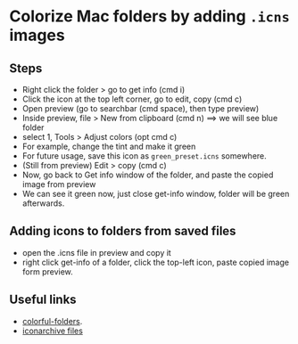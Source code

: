 # Colorize Mac folders by adding `.icns` images

## Steps
- Right click the folder >  go to get info (cmd i)
- Click the icon at the top left corner, go to edit, copy (cmd c)
- Open preview (go to searchbar  (cmd space), then type preview)
- Inside preview,  file > New from clipboard    (cmd n)  ==> we will see blue folder
- select 1, Tools > Adjust colors   (opt cmd c)
- For example, change the tint and make it green
- For future usage, save this icon as `green_preset.icns` somewhere.
- (Still from preview) Edit > copy   (cmd c)
- Now, go back to Get info window of the folder, and paste the copied image from preview
- We can see it green now, just close get-info window, folder will be green afterwards.

## Adding icons to folders from saved files
- open the .icns file in preview and copy it
- right click get-info of a folder, click the top-left icon, paste copied image form preview.

## Useful links
- [colorful-folders](https://blackvariant.deviantart.com/art/Yosemite-Coloured-Folders-471755385).
- [iconarchive files](http://www.iconarchive.com/search?q=folder&page=2)
